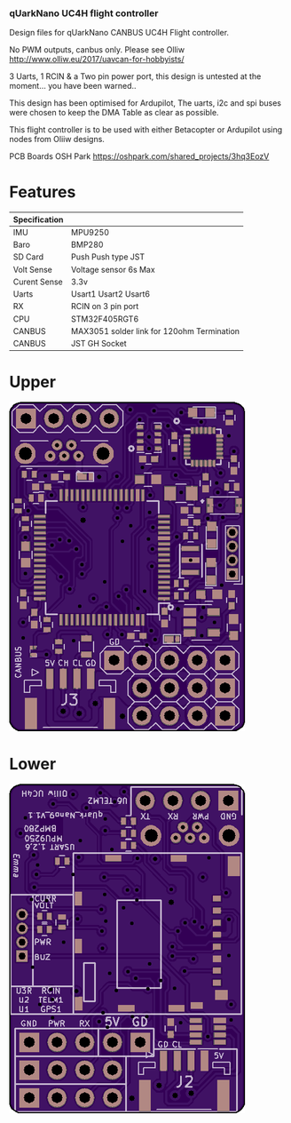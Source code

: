 

  ### qUarkNano UC4H flight controller


Design files for qUarkNano CANBUS UC4H Flight controller.

No PWM outputs, canbus only. Please see Olliw http://www.olliw.eu/2017/uavcan-for-hobbyists/

3 Uarts, 1 RCIN & a Two pin power port, this design is untested at the moment... you have been warned..

This design has been optimised for Ardupilot, The uarts, i2c and spi buses were chosen to keep the DMA Table as clear as possible.

This flight controller is to be used with either Betacopter or Ardupilot using nodes from Oliiw designs.

PCB Boards OSH Park https://oshpark.com/shared_projects/3hq3EozV
  # Features

  | Specification |  |
| ------ | ------ |
| IMU | MPU9250 |
| Baro | BMP280 |
| SD Card | Push Push type JST |
| Volt Sense | Voltage sensor 6s Max |
| Curent Sense | 3.3v |
| Uarts | Usart1 Usart2 Usart6 |
| RX | RCIN on 3 pin port |
| CPU | STM32F405RGT6 |
| CANBUS | MAX3051 solder link for 120ohm Termination |
| CANBUS | JST GH Socket |


 # Upper
![QNU](/qUarkNano_UC4H_HW/Images/qUarkNano_UC4H_top.png)
 # Lower
![QNU](/qUarkNano_UC4H_HW/Images/qUarkNano_UC4H_Lower.png)
